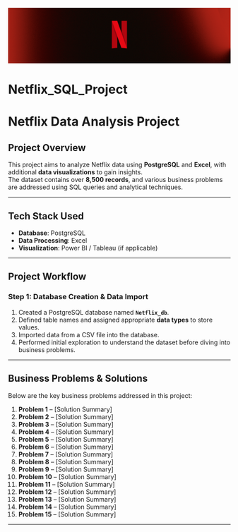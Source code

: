 ![Alt text](https://github.com/Chetu6474/Netflix_SQL_Project/blob/main/netflix_project/Netflix_LinkdinHeader_N_Texture_5.png?raw=true)
# Netflix_SQL_Project
# **Netflix Data Analysis Project**  

## **Project Overview**  
This project aims to analyze Netflix data using **PostgreSQL** and **Excel**, with additional **data visualizations** to gain insights.  
The dataset contains over **8,500 records**, and various business problems are addressed using SQL queries and analytical techniques.  

---

## **Tech Stack Used**  
- **Database**: PostgreSQL  
- **Data Processing**: Excel  
- **Visualization**: Power BI / Tableau (if applicable)  

---

## **Project Workflow**  

### **Step 1: Database Creation & Data Import**  
1. Created a PostgreSQL database named **`Netflix_db`**.  
2. Defined table names and assigned appropriate **data types** to store values.  
3. Imported data from a CSV file into the database.  
4. Performed initial exploration to understand the dataset before diving into business problems.  

---

## **Business Problems & Solutions**  

Below are the key business problems addressed in this project:  

1. **Problem 1** – [Solution Summary]  
2. **Problem 2** – [Solution Summary]  
3. **Problem 3** – [Solution Summary]  
4. **Problem 4** – [Solution Summary]  
5. **Problem 5** – [Solution Summary]  
6. **Problem 6** – [Solution Summary]  
7. **Problem 7** – [Solution Summary]  
8. **Problem 8** – [Solution Summary]  
9. **Problem 9** – [Solution Summary]  
10. **Problem 10** – [Solution Summary]  
11. **Problem 11** – [Solution Summary]  
12. **Problem 12** – [Solution Summary]  
13. **Problem 13** – [Solution Summary]  
14. **Problem 14** – [Solution Summary]  
15. **Problem 15** – [Solution Summary]  

---
